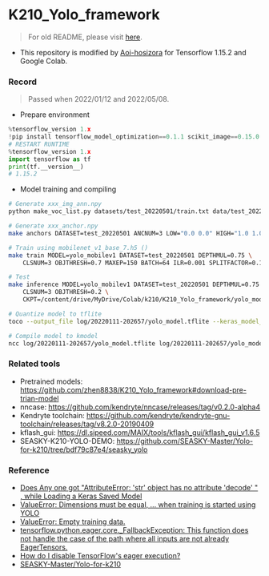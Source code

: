 # K210_Yolo_framework

> For old README, please visit [here](./README_old.md).

+ This repository is modified by [Aoi-hosizora](https://github.com/Aoi-hosiozra) for Tensorflow 1.15.2 and Google Colab.

### Record

> Passed when 2022/01/12 and 2022/05/08.

+ Prepare environment

```python
%tensorflow_version 1.x
!pip install tensorflow_model_optimization==0.1.1 scikit_image==0.15.0 h5py==2.10.0 --force-reinstall
# RESTART RUNTIME
%tensorflow_version 1.x
import tensorflow as tf
print(tf.__version__)
# 1.15.2
```

+ Model training and compiling

```bash
# Generate xxx_img_ann.npy
python make_voc_list.py datasets/test_20220501/train.txt data/test_20220501_img_ann.npy

# Generate xxx_anchor.npy
make anchors DATASET=test_20220501 ANCNUM=3 LOW="0.0 0.0" HIGH="1.0 1.0"

# Train using mobilenet_v1_base_7.h5 ()
make train MODEL=yolo_mobilev1 DATASET=test_20220501 DEPTHMUL=0.75 \
    CLSNUM=3 OBJTHRESH=0.7 MAXEP=150 BATCH=64 ILR=0.001 SPLITFACTOR=0.1 IAA=True PRUNE=False

# Test
make inference MODEL=yolo_mobilev1 DATASET=test_20220501 DEPTHMUL=0.75 \
    CLSNUM=3 OBJTHRESH=0.2 \
    CKPT=/content/drive/MyDrive/Colab/k210/K210_Yolo_framework/yolo_model.h5 IMG=/content/drive/MyDrive/Colab/k210/K210_Yolo_framework/datasets/test/24.png

# Quantize model to tflite
toco --output_file log/20220111-202657/yolo_model.tflite --keras_model_file log/20220111-202657/yolo_model.h5

# Compile model to kmodel
ncc log/20220111-202657/yolo_model.tflite log/20220111-202657/yolo_model.kmodel -i tflite -o k210model --dataset ...
```

### Related tools

+ Pretrained models: https://github.com/zhen8838/K210_Yolo_framework#download-pre-trian-model
+ nncase: https://github.com/kendryte/nncase/releases/tag/v0.2.0-alpha4
+ Kendryte toolchain: https://github.com/kendryte/kendryte-gnu-toolchain/releases/tag/v8.2.0-20190409
+ kflash_gui: https://dl.sipeed.com/MAIX/tools/kflash_gui/kflash_gui_v1.6.5
+ SEASKY-K210-YOLO-DEMO: https://github.com/SEASKY-Master/Yolo-for-k210/tree/bdf79c87e4/seasky_yolo

### Reference

+ [Does Any one got "AttributeError: 'str' object has no attribute 'decode' " , while Loading a Keras Saved Model](https://stackoverflow.com/questions/53740577/does-any-one-got-attributeerror-str-object-has-no-attribute-decode-whi)
+ [ValueError: Dimensions must be equal, ... when training is started using YOLO](https://github.com/zhen8838/K210_Yolo_framework/issues/12)
+ [ValueError: Empty training data.](https://github.com/zhen8838/K210_Yolo_framework/issues/26)
+ [tensorflow.python.eager.core._FallbackException: This function does not handle the case of the path where all inputs are not already EagerTensors.](https://github.com/tensorflow/tensorflow/issues/28924)
+ [How do I disable TensorFlow's eager execution?](https://stackoverflow.com/questions/53429896/how-do-i-disable-tensorflows-eager-execution)
+ [SEASKY-Master/Yolo-for-k210](https://github.com/SEASKY-Master/Yolo-for-k210)
